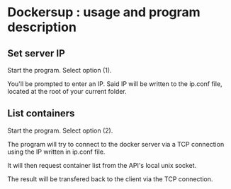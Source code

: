 # Dockersup :  usage and program description  

## Set server IP  

Start the program. Select option (1).

You'll be prompted to enter an IP. Said IP will be written to the ip.conf file, located at the root of your current folder.


## List containers   

Start the program. Select option (2).

The program will try to connect to the docker server via a TCP connection  using the IP written in ip.conf file.  

It will then request container list from the API's local unix socket.  

The result will be transfered back to the client via the TCP connection.  

